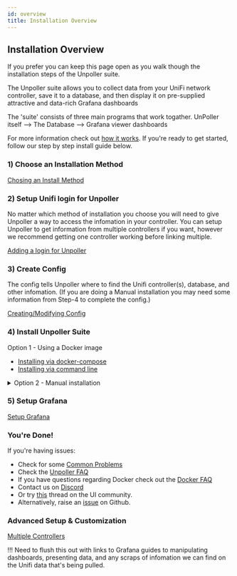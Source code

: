 ```yaml
---
id: overview
title: Installation Overview
---
```


## Installation Overview
If you prefer you can keep this page open as you walk though the installation steps of the Unpoller suite.

The Unpoller suite allows you to collect data from your UniFi network controller, save it to a database, and then display it on pre-supplied attractive and data-rich Grafana dashboards

The 'suite' consists of three main programs that work togather.
UnPoller itself --> The Database --> Grafana viewer dashboards

For more information check out [how it works](../poller/howitworks).
If you're ready to get started, follow our step by step install guide below.

### 1) Choose an Installation Method


[Chosing an Install Method](../install/installmethod)

### 2) Setup Unifi login for Unpoller
No matter which method of installation you choose you will need to give Unpoller a way to access the infomation in your controller.
You can setup Unpoller to get information from multiple controllers if you want, however we recommend getting one controller working before linking multiple.

[Adding a login for Unpoller](unifilogin)

### 3) Create Config
The config tells Unpoller where to find the Unifi controller(s), database, and other infomation.
(If you are doing a Manual installation you may need some information from Step-4 to complete the config.)

[Creating/Modifying Config](configuration.md)

### 4) Install Unpoller Suite
Option 1 - Using a Docker image

- [Installing via docker-compose](dockercompose)
- [Installing via command line](docker)

<details>
  <summary>Option 2 - Manual installation</summary>

**Install Database:**
[InfluxDB](../dependencies/influxdb) and [Prometheus](../dependencies/prometheus) are both supported. You only need one.

InfluxDB is recomended, as it supports both metrics and logging.
Prometheus can hold only metrics. Loki is made by the Devs of Prometheus to hold logs. If you want both metrics & logging you will need to install Loki alongside Prometheus.

**Install Grafana:**
[Grafana Installation](../dependencies/grafana)

**Install Unpoller:**
Platform specific install docs:
- [Windows](windows)
- [MacOS](macos)
- [Linux](linux)
- [FreeBSD](freebsd)

</details>

### 5) Setup Grafana
[Setup Grafana](grafana)

### You're Done!
If you're having issues:
- Check for some [Common Problems](../help/common)
- Check the [Unpoller FAQ](../poller/faq)
- If you have questions regarding Docker check out the [Docker FAQ](../help/docker_faq)
- Contact us on [Discord](https://golift.io/discord)
- Or try [this](https://community.ui.com/questions/UniFi-Poller-Store-UniFi-Controller-Metrics-in-Prometheus-or-InfluxDB/58a0ea34-d2b3-41cd-93bb-d95d3896d1a1)
thread on the UI community.
- Alternatively, raise an [issue](https://github.com/unpoller/unpoller/issues) on Github.



### Advanced Setup & Customization

[Multiple Controllers](configuration.md#multiple-controllers)

!!! Need to flush this out with links to Grafana guides to manipulating dashboards, presenting data, and any scraps of infomation we can find on the Unifi data that's being pulled.

